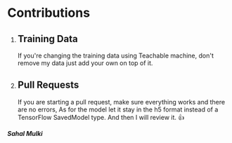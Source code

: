 # Contributions 

1. ## Training Data

   If you're changing the training data using Teachable machine, don't remove my data 
   just add your own on top of it.

2. ## Pull Requests

   If you are starting a pull request, make sure everything works and there are no errors,
   As for the model let it stay in the h5 format instead of a TensorFlow SavedModel type.
   And then I will review it. 👍

_**Sahal Mulki**_
